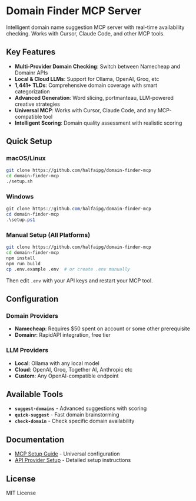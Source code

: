 # Domain Finder MCP Server

Intelligent domain name suggestion MCP server with real-time availability checking. Works with Cursor, Claude Code, and other MCP tools.

## Key Features

- **Multi-Provider Domain Checking**: Switch between Namecheap and Domainr APIs
- **Local & Cloud LLMs**: Support for Ollama, OpenAI, Groq, etc
- **1,441+ TLDs**: Comprehensive domain coverage with smart categorization
- **Advanced Generation**: Word slicing, portmanteau, LLM-powered creative strategies
- **Universal MCP**: Works with Cursor, Claude Code, and any MCP-compatible tool
- **Intelligent Scoring**: Domain quality assessment with realistic scoring

## Quick Setup

### macOS/Linux
```bash
git clone https://github.com/halfaipg/domain-finder-mcp
cd domain-finder-mcp
./setup.sh
```

### Windows
```powershell
git clone https://github.com/halfaipg/domain-finder-mcp
cd domain-finder-mcp
.\setup.ps1
```

### Manual Setup (All Platforms)
```bash
git clone https://github.com/halfaipg/domain-finder-mcp
cd domain-finder-mcp
npm install
npm run build
cp .env.example .env  # or create .env manually
```

Then edit `.env` with your API keys and restart your MCP tool.

## Configuration

### Domain Providers
- **Namecheap**: Requires $50 spent on account or some other prerequisite
- **Domainr**: RapidAPI integration, free tier

### LLM Providers
- **Local**: Ollama with any local model
- **Cloud**: OpenAI, Groq, Together AI, Anthropic etc
- **Custom**: Any OpenAI-compatible endpoint

## Available Tools

- **`suggest-domains`** - Advanced suggestions with scoring
- **`quick-suggest`** - Fast domain brainstorming  
- **`check-domain`** - Check specific domain availability

## Documentation

- [MCP Setup Guide](MCP_SETUP.md) - Universal configuration
- [API Provider Setup](README.md#api-provider-setup) - Detailed setup instructions

## License

MIT License
